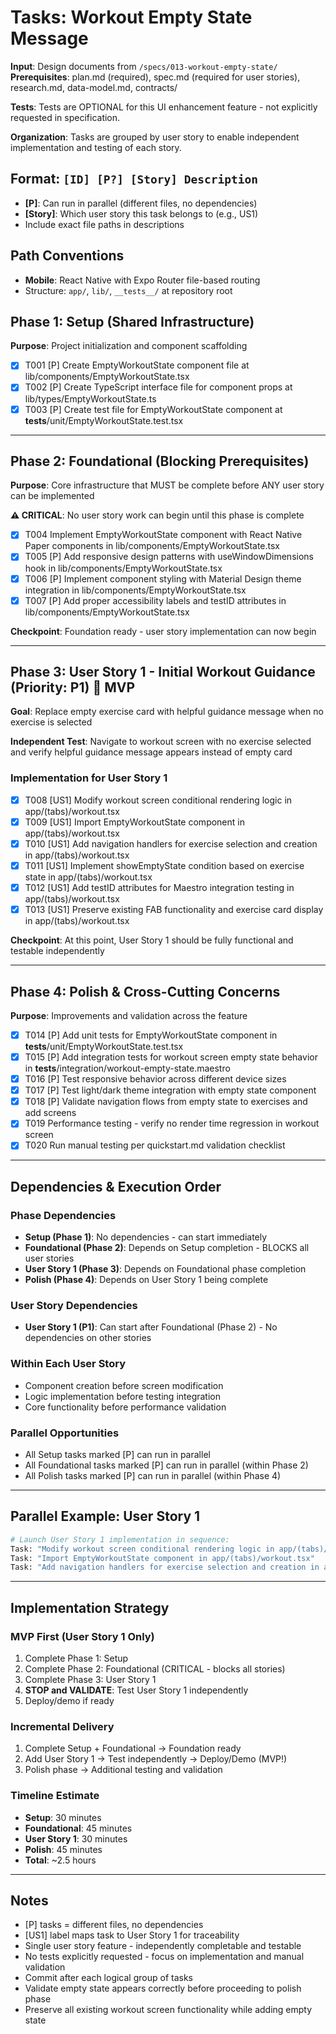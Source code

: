 # Tasks: Workout Empty State Message

**Input**: Design documents from `/specs/013-workout-empty-state/`
**Prerequisites**: plan.md (required), spec.md (required for user stories), research.md, data-model.md, contracts/

**Tests**: Tests are OPTIONAL for this UI enhancement feature - not explicitly requested in specification.

**Organization**: Tasks are grouped by user story to enable independent implementation and testing of each story.

## Format: `[ID] [P?] [Story] Description`

- **[P]**: Can run in parallel (different files, no dependencies)
- **[Story]**: Which user story this task belongs to (e.g., US1)
- Include exact file paths in descriptions

## Path Conventions

- **Mobile**: React Native with Expo Router file-based routing
- Structure: `app/`, `lib/`, `__tests__/` at repository root

## Phase 1: Setup (Shared Infrastructure)

**Purpose**: Project initialization and component scaffolding

- [x] T001 [P] Create EmptyWorkoutState component file at lib/components/EmptyWorkoutState.tsx
- [x] T002 [P] Create TypeScript interface file for component props at lib/types/EmptyWorkoutState.ts
- [x] T003 [P] Create test file for EmptyWorkoutState component at __tests__/unit/EmptyWorkoutState.test.tsx

---

## Phase 2: Foundational (Blocking Prerequisites)

**Purpose**: Core infrastructure that MUST be complete before ANY user story can be implemented

**⚠️ CRITICAL**: No user story work can begin until this phase is complete

- [x] T004 Implement EmptyWorkoutState component with React Native Paper components in lib/components/EmptyWorkoutState.tsx
- [x] T005 [P] Add responsive design patterns with useWindowDimensions hook in lib/components/EmptyWorkoutState.tsx
- [x] T006 [P] Implement component styling with Material Design theme integration in lib/components/EmptyWorkoutState.tsx
- [x] T007 [P] Add proper accessibility labels and testID attributes in lib/components/EmptyWorkoutState.tsx

**Checkpoint**: Foundation ready - user story implementation can now begin

---

## Phase 3: User Story 1 - Initial Workout Guidance (Priority: P1) 🎯 MVP

**Goal**: Replace empty exercise card with helpful guidance message when no exercise is selected

**Independent Test**: Navigate to workout screen with no exercise selected and verify helpful guidance message appears instead of empty card

### Implementation for User Story 1

- [x] T008 [US1] Modify workout screen conditional rendering logic in app/(tabs)/workout.tsx
- [x] T009 [US1] Import EmptyWorkoutState component in app/(tabs)/workout.tsx
- [x] T010 [US1] Add navigation handlers for exercise selection and creation in app/(tabs)/workout.tsx
- [x] T011 [US1] Implement showEmptyState condition based on exercise state in app/(tabs)/workout.tsx
- [x] T012 [US1] Add testID attributes for Maestro integration testing in app/(tabs)/workout.tsx
- [x] T013 [US1] Preserve existing FAB functionality and exercise card display in app/(tabs)/workout.tsx

**Checkpoint**: At this point, User Story 1 should be fully functional and testable independently

---

## Phase 4: Polish & Cross-Cutting Concerns

**Purpose**: Improvements and validation across the feature

- [x] T014 [P] Add unit tests for EmptyWorkoutState component in __tests__/unit/EmptyWorkoutState.test.tsx
- [x] T015 [P] Add integration tests for workout screen empty state behavior in __tests__/integration/workout-empty-state.maestro
- [x] T016 [P] Test responsive behavior across different device sizes
- [x] T017 [P] Test light/dark theme integration with empty state component
- [x] T018 [P] Validate navigation flows from empty state to exercises and add screens
- [x] T019 Performance testing - verify no render time regression in workout screen
- [x] T020 Run manual testing per quickstart.md validation checklist

---

## Dependencies & Execution Order

### Phase Dependencies

- **Setup (Phase 1)**: No dependencies - can start immediately
- **Foundational (Phase 2)**: Depends on Setup completion - BLOCKS all user stories
- **User Story 1 (Phase 3)**: Depends on Foundational phase completion
- **Polish (Phase 4)**: Depends on User Story 1 being complete

### User Story Dependencies

- **User Story 1 (P1)**: Can start after Foundational (Phase 2) - No dependencies on other stories

### Within Each User Story

- Component creation before screen modification
- Logic implementation before testing integration
- Core functionality before performance validation

### Parallel Opportunities

- All Setup tasks marked [P] can run in parallel
- All Foundational tasks marked [P] can run in parallel (within Phase 2)
- All Polish tasks marked [P] can run in parallel (within Phase 4)

---

## Parallel Example: User Story 1

```bash
# Launch User Story 1 implementation in sequence:
Task: "Modify workout screen conditional rendering logic in app/(tabs)/workout.tsx"
Task: "Import EmptyWorkoutState component in app/(tabs)/workout.tsx"
Task: "Add navigation handlers for exercise selection and creation in app/(tabs)/workout.tsx"
```

---

## Implementation Strategy

### MVP First (User Story 1 Only)

1. Complete Phase 1: Setup
2. Complete Phase 2: Foundational (CRITICAL - blocks all stories)
3. Complete Phase 3: User Story 1
4. **STOP and VALIDATE**: Test User Story 1 independently
5. Deploy/demo if ready

### Incremental Delivery

1. Complete Setup + Foundational → Foundation ready
2. Add User Story 1 → Test independently → Deploy/Demo (MVP!)
3. Polish phase → Additional testing and validation

### Timeline Estimate

- **Setup**: 30 minutes
- **Foundational**: 45 minutes  
- **User Story 1**: 30 minutes
- **Polish**: 45 minutes
- **Total**: ~2.5 hours

---

## Notes

- [P] tasks = different files, no dependencies
- [US1] label maps task to User Story 1 for traceability
- Single user story feature - independently completable and testable
- No tests explicitly requested - focus on implementation and manual validation
- Commit after each logical group of tasks
- Validate empty state appears correctly before proceeding to polish phase
- Preserve all existing workout screen functionality while adding empty state